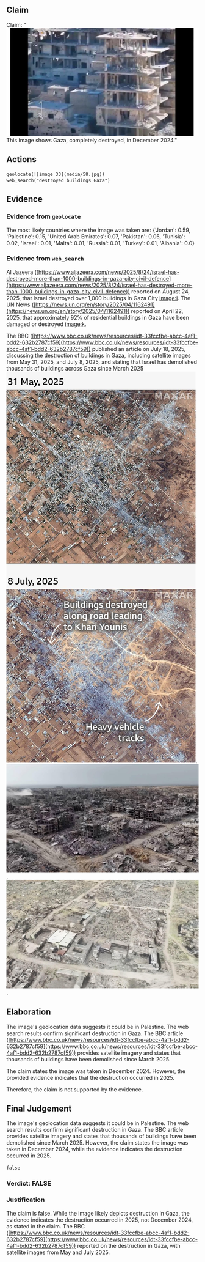 ## Claim
Claim: "![image 33](media/58.jpg) This image shows Gaza, completely destroyed, in December 2024."

## Actions
```
geolocate(![image 33](media/58.jpg))
web_search("destroyed buildings Gaza")
```

## Evidence
### Evidence from `geolocate`
The most likely countries where the image was taken are: {'Jordan': 0.59, 'Palestine': 0.15, 'United Arab Emirates': 0.07, 'Pakistan': 0.05, 'Tunisia': 0.02, 'Israel': 0.01, 'Malta': 0.01, 'Russia': 0.01, 'Turkey': 0.01, 'Albania': 0.0}

### Evidence from `web_search`
Al Jazeera ([https://www.aljazeera.com/news/2025/8/24/israel-has-destroyed-more-than-1000-buildings-in-gaza-city-civil-defence](https://www.aljazeera.com/news/2025/8/24/israel-has-destroyed-more-than-1000-buildings-in-gaza-city-civil-defence)) reported on August 24, 2025, that Israel destroyed over 1,000 buildings in Gaza City <image:i>. The UN News ([https://news.un.org/en/story/2025/04/1162491](https://news.un.org/en/story/2025/04/1162491)) reported on April 22, 2025, that approximately 92% of residential buildings in Gaza have been damaged or destroyed <image:k>.

The BBC ([https://www.bbc.co.uk/news/resources/idt-33fccfbe-abcc-4af1-bdd2-632b2787cf59](https://www.bbc.co.uk/news/resources/idt-33fccfbe-abcc-4af1-bdd2-632b2787cf59)) published an article on July 18, 2025, discussing the destruction of buildings in Gaza, including satellite images from May 31, 2025, and July 8, 2025, and stating that Israel has demolished thousands of buildings across Gaza since March 2025 ![image 8737](media/2025-08-30_00-03-1756512239-443965.jpg), ![image 8720](media/2025-08-30_00-03-1756512231-140751.jpg), ![image 8721](media/2025-08-30_00-03-1756512231-673567.jpg).


## Elaboration
The image's geolocation data suggests it could be in Palestine. The web search results confirm significant destruction in Gaza. The BBC article ([https://www.bbc.co.uk/news/resources/idt-33fccfbe-abcc-4af1-bdd2-632b2787cf59](https://www.bbc.co.uk/news/resources/idt-33fccfbe-abcc-4af1-bdd2-632b2787cf59)) provides satellite imagery and states that thousands of buildings have been demolished since March 2025.

The claim states the image was taken in December 2024. However, the provided evidence indicates that the destruction occurred in 2025.

Therefore, the claim is not supported by the evidence.


## Final Judgement
The image's geolocation data suggests it could be in Palestine. The web search results confirm significant destruction in Gaza. The BBC article provides satellite imagery and states that thousands of buildings have been demolished since March 2025. However, the claim states the image was taken in December 2024, while the evidence indicates the destruction occurred in 2025.

`false`

### Verdict: FALSE

### Justification
The claim is false. While the image likely depicts destruction in Gaza, the evidence indicates the destruction occurred in 2025, not December 2024, as stated in the claim. The BBC ([https://www.bbc.co.uk/news/resources/idt-33fccfbe-abcc-4af1-bdd2-632b2787cf59](https://www.bbc.co.uk/news/resources/idt-33fccfbe-abcc-4af1-bdd2-632b2787cf59)) reported on the destruction in Gaza, with satellite images from May and July 2025.
